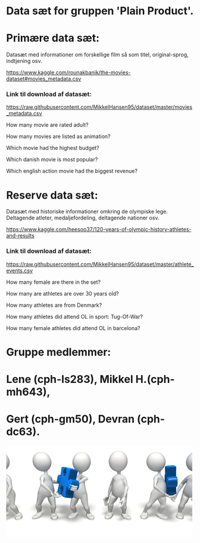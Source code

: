 # Data sæt for gruppen 'Plain Product'.

# Primære data sæt:

Datasæt med informationer om forskellige film så som titel, original-sprog, indtjening osv.

https://www.kaggle.com/rounakbanik/the-movies-dataset#movies_metadata.csv

### Link til download af datasæt:

https://raw.githubusercontent.com/MikkelHansen95/dataset/master/movies_metadata.csv

How many movie are rated adult?

How many movies are listed as animation? 

Which movie had the highest budget? 

Which danish movie is most popular? 

Which english action movie had the biggest revenue? 


# Reserve data sæt:

Datasæt med historiske informationer omkring de olympiske lege. Deltagende atleter, medaljefordeling,
deltagende nationer osv.

https://www.kaggle.com/heesoo37/120-years-of-olympic-history-athletes-and-results

### Link til download af datasæt:

https://raw.githubusercontent.com/MikkelHansen95/dataset/master/athlete_events.csv

How many female are there in the set?

How many are athletes are over 30 years old?

How many athletes are from Denmark?

How many athletes did attend OL in sport: Tug-Of-War?

How many female athletes did attend OL in barcelona?

# Gruppe medlemmer: 
# Lene (cph-ls283), Mikkel H.(cph-mh643), 
# Gert (cph-gm50), Devran (cph-dc63).
![Teamwork](https://github.com/MikkelHansen95/dataset/blob/master/teamwork.gif)
